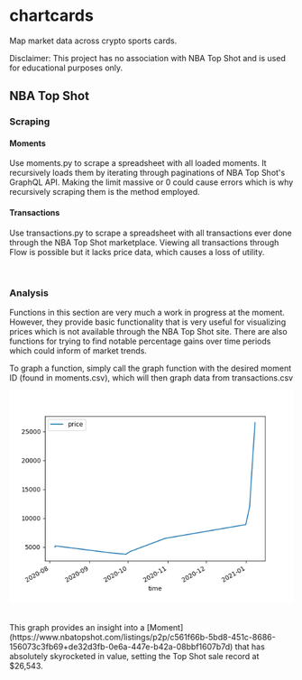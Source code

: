# chartcards
Map market data across crypto sports cards.

Disclaimer: This project has no association with NBA Top Shot and is used for educational purposes only.

## NBA Top Shot

### Scraping

#### Moments
Use moments.py to scrape a spreadsheet with all loaded moments. It recursively loads them by iterating through paginations of NBA Top Shot's GraphQL API. Making the limit massive or 0 could cause errors which is why recursively scraping them is the method employed.

#### Transactions 
Use transactions.py to scrape a spreadsheet with all transactions ever done through the NBA Top Shot marketplace. Viewing all transactions through Flow is possible but it lacks price data, which causes a loss of utility.   

<br />

### Analysis

Functions in this section are very much a work in progress at the moment. However, they provide basic functionality that is very useful for visualizing prices which is not available through the NBA Top Shot site. There are also functions for trying to find notable percentage gains over time periods which could inform of market trends.   

To graph a function, simply call the graph function with the desired moment ID (found in moments.csv), which will then graph data from transactions.csv

![LeBron Cosmic Sale Graph](./images/Figure_1.png)

<br />
This graph provides an insight into a [Moment](https://www.nbatopshot.com/listings/p2p/c561f66b-5bd8-451c-8686-156073c3fb69+de32d3fb-0e6a-447e-b42a-08bbf1607b7d) that has absolutely skyrocketed in value, setting the Top Shot sale record at $26,543.
